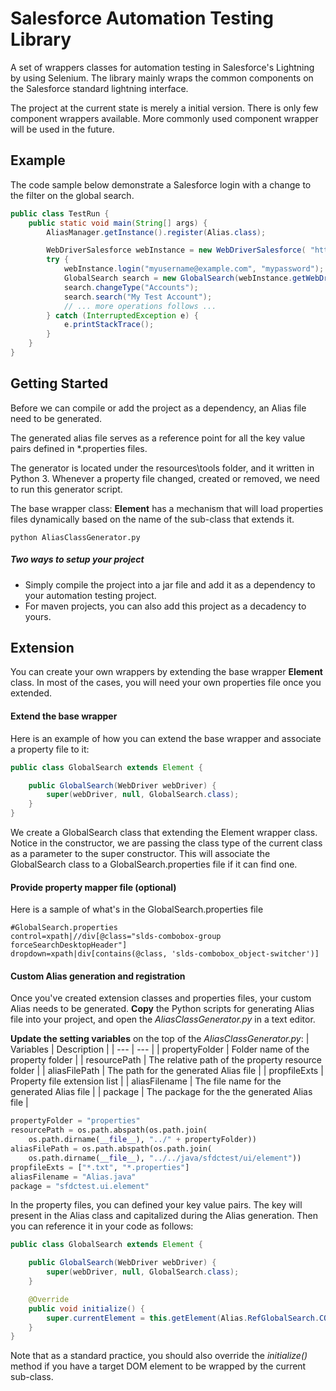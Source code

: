 # Salesforce Automation Testing Library 

A set of wrappers classes for automation testing in Salesforce's Lightning by using Selenium.
The library mainly wraps the common components on the Salesforce standard lightning interface.

The project at the current state is merely a initial version. There is only few component wrappers available.
More commonly used component wrapper will be used in the future.

## Example
The code sample below demonstrate a Salesforce login with a change to the filter on the global search.
```java
public class TestRun {
    public static void main(String[] args) {
        AliasManager.getInstance().register(Alias.class);

        WebDriverSalesforce webInstance = new WebDriverSalesforce( "https://test.salesforce.com");
        try {
            webInstance.login("myusername@example.com", "mypassword");
            GlobalSearch search = new GlobalSearch(webInstance.getWebDriver());
            search.changeType("Accounts");
            search.search("My Test Account");
            // ... more operations follows ...
        } catch (InterruptedException e) {
            e.printStackTrace();
        }
    }
}
```

## Getting Started
Before we can compile or add the project as a dependency, an Alias file need to be generated.

The generated alias file serves as a reference point for all the key value pairs defined in *.properties files.

The generator is located under the resources\tools folder, and it written in Python 3. Whenever a property file changed, created or removed, we need to run this generator script.

The base wrapper class: **Element** has a mechanism that will load properties files dynamically based on the name of the sub-class that extends it.
```commandline
python AliasClassGenerator.py
```
##### Two ways to setup your project
- Simply compile the project into a jar file and add it as a dependency to your automation testing project.
- For maven projects, you can also add this project as a decadency to yours.


## Extension
You can create your own wrappers by extending the base wrapper **Element** class. In most of the cases, you will need your own properties file once you extended.

#### Extend the base wrapper
Here is an example of how you can extend the base wrapper and associate a property file to it:

```java
public class GlobalSearch extends Element {

    public GlobalSearch(WebDriver webDriver) {
        super(webDriver, null, GlobalSearch.class);
    }
}
```

We create a GlobalSearch class that extending the Element wrapper class. 
Notice in the constructor, we are passing the class type of the current class as a parameter to the super constructor.
This will associate the GlobalSearch class to a GlobalSearch.properties file if it can find one.

#### Provide property mapper file (optional)
Here is a sample of what's in the GlobalSearch.properties file
```
#GlobalSearch.properties
control=xpath|//div[@class="slds-combobox-group forceSearchDesktopHeader"]
dropdown=xpath|div[contains(@class, 'slds-combobox_object-switcher')]
```

#### Custom Alias generation and registration
Once you've created extension classes and properties files, your custom Alias needs to be generated.
**Copy** the Python scripts for generating Alias file into your project, and open the _AliasClassGenerator.py_ in a text editor.

**Update the setting variables** on the top of the _AliasClassGenerator.py_:
| Variables | Description |
| --- | --- |
| propertyFolder | Folder name of the property folder |
| resourcePath | The relative path of the property resource folder |
| aliasFilePath | The path for the generated Alias file |
| propfileExts | Property file extension list |
| aliasFilename | The file name for the generated Alias file |
| package | The package for the the generated Alias file |

```python
propertyFolder = "properties"
resourcePath = os.path.abspath(os.path.join(
    os.path.dirname(__file__), "../" + propertyFolder))
aliasFilePath = os.path.abspath(os.path.join(
    os.path.dirname(__file__), "../../java/sfdctest/ui/element"))
propfileExts = ["*.txt", "*.properties"]
aliasFilename = "Alias.java"
package = "sfdctest.ui.element"
```

In the property files, you can defined your key value pairs. The key will present in the Alias class and capitalized during the Alias generation.
Then you can reference it in your code as follows:

```java
public class GlobalSearch extends Element {

    public GlobalSearch(WebDriver webDriver) {
        super(webDriver, null, GlobalSearch.class);
    }

    @Override
    public void initialize() {
        super.currentElement = this.getElement(Alias.RefGlobalSearch.CONTROL.toString());
    }
}
```
Note that as a standard practice, you should also override the _initialize()_ method if you have a target DOM element to be wrapped by the current sub-class.
